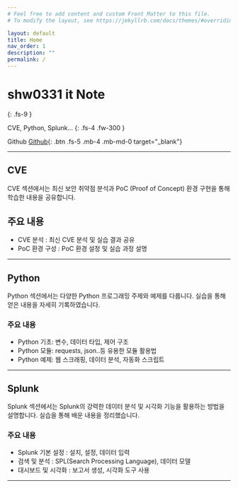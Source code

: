 ```yaml
---
# Feel free to add content and custom Front Matter to this file.
# To modify the layout, see https://jekyllrb.com/docs/themes/#overriding-theme-defaults

layout: default
title: Home
nav_order: 1
description: ""
permalink: /
---
```


# shw0331 it Note  
{: .fs-9 }

CVE, Python, Splunk...
{: .fs-4 .fw-300 }

Github
[Github][Github]{: .btn .fs-5 .mb-4 .mb-md-0 target="_blank"}

---

## CVE
CVE 섹션에서는 최신 보안 취약점 분석과 PoC (Proof of Concept) 환경 구현을 통해 학습한 내용을 공유합니다.

## 주요 내용
- CVE 분석 : 최신 CVE 분석 및 실습 결과 공유
- PoC 환경 구성 : PoC 환경 설정 및 실습 과정 설명

---

## Python
Python 섹션에서는 다양한 Python 프로그래밍 주제와 예제를 다룹니다. 실습을 통해 얻은 내용을 자세히 기록하였습니다.

### 주요 내용
- Python 기초: 변수, 데이터 타입, 제어 구조
- Python 모듈: requests, json..등 유용한 모듈 활용법
- Python 예제: 웹 스크래핑, 데이터 분석, 자동화 스크립트

---

## Splunk
Splunk 섹션에서는 Splunk의 강력한 데이터 분석 및 시각화 기능을 활용하는 방법을 설명합니다. 실습을 통해 배운 내용을 정리했습니다.

### 주요 내용
- Splunk 기본 설정 : 설치, 설정, 데이터 입력
- 검색 및 분석 : SPL(Search Processing Language), 데이터 모델
- 대시보드 및 시각화 : 보고서 생성, 시각화 도구 사용

--- 

[Github]: https://github.com/SHW0331